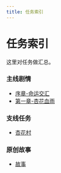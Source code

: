 ```yaml
---
title: 任务索引
---
```


# 任务索引

这里对任务做汇总。

### 主线剧情
- [序章-命运交汇](/任务/主线剧情/序章-命运交汇)
- [第一章-杏花血雨](/任务/主线剧情/第一章-杏花血雨)

### 支线任务
- [杏花村](/任务/支线任务/杏花村)

### 原创故事
- [故事](/任务/故事/)